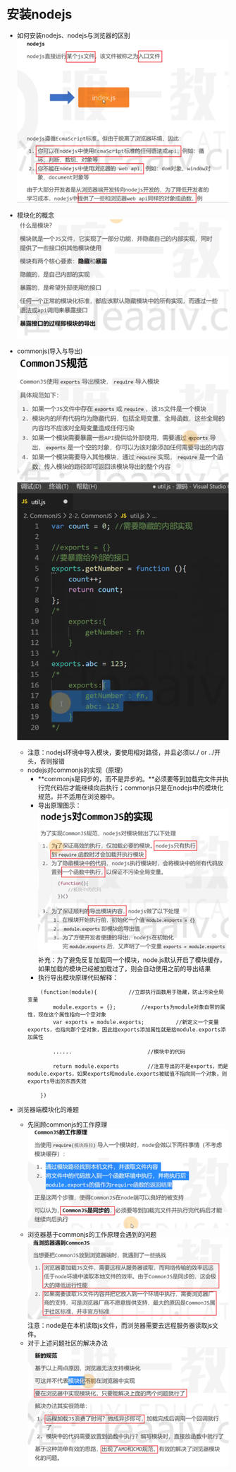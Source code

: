# 安装nodejs
* 如何安装nodejs、nodejs与浏览器的区别
    ![alt text](image.png)
* 模块化的概念
    ![alt text](image-3.png)
* commonjs(导入与导出)
    ![alt text](image-2.png)
    ![alt text](image-1.png)
    * 注意：nodejs环境中导入模块，要使用相对路径，并且必须以./ or ../开头，否则报错
    * nodejs对commonjs的实现（原理）
        * **commonjs是同步的，而不是异步的。**必须要等到加载完文件并执行完代码后才能继续向后执行；commonjs只是在nodejs中的模块化规范，并不适用在浏览器中。 
        * 导出原理图示：
            ![alt text](image-5.png)
            补充：为了避免反复加载同一个模块，node.js默认开启了模块缓存，如果加载的模块已经被加载过了，则会自动使用之前的导出结果
        * 执行导出模块原理代码解释：
        ```
            (function(module){          //立即执行函数用于隐藏，防止污染全局变量
                module.exports = {};        //exports为module对象自带的属性，现在这个属性指向一个空对象
                var exports = module.exports;          //新定义一个变量exports，也指向那个空对象，因此给exports添加属性就是给module.exports添加属性
                
                ......                        //模块中的代码
                
                return module.exports         //注意导出的不是exports，而是module.exports，如果exports和module.exports被赋值不指向同一个对象，则exports导出的东西失效

            })
        ```

* 浏览器端模块化的难题
    * 先回顾commonjs的工作原理
        ![alt text](image-7.png)
    * 浏览器基于commonjs的工作原理会遇到的问题
        ![alt text](image-9.png)
        注意：node是在本机读取js文件，而浏览器需要去远程服务器读取js文件。
    * 对于上述问题社区的解决办法
        ![alt text](image-10.png)

